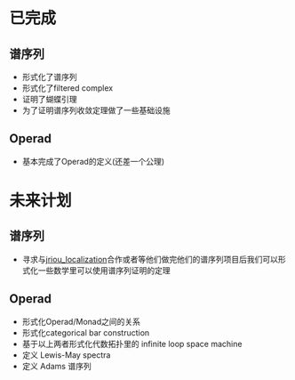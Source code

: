 # 已完成
## 谱序列
* 形式化了谱序列
* 形式化了filtered complex
* 证明了蝴蝶引理
* 为了证明谱序列收敛定理做了一些基础设施
## Operad
* 基本完成了Operad的定义(还差一个公理)

# 未来计划
## 谱序列
* 寻求与[jriou_localization](https://github.com/leanprover-community/mathlib4/blob/jriou_localization/Mathlib/Algebra/Homology/SpectralSequence/Basic.lean)合作或者等他们做完他们的谱序列项目后我们可以形式化一些数学里可以使用谱序列证明的定理
## Operad
* 形式化Operad/Monad之间的关系
* 形式化categorical bar construction
* 基于以上两者形式化代数拓扑里的 infinite loop space machine
* 定义 Lewis-May spectra
* 定义 Adams 谱序列